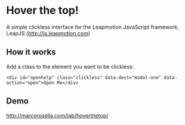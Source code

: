Hover the top!
=============

A simple clickless interface for the Leapmotion JavaScript framework, LeapJS (http://js.leapmotion.com)
 

How it works
-------------------------
Add a class to the element you want to be clickless:

```
<div id="openhelp" class="clickless" data-dest="modal-one" data-action="open">Open Me</div>
```

Demo
-------------------------
http://marcorosella.com/lab/hoverthetop/